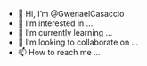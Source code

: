 - 👋 Hi, I’m @GwenaelCasaccio
- 👀 I’m interested in ...
- 🌱 I’m currently learning ...
- 💞️ I’m looking to collaborate on ...
- 📫 How to reach me ...

<!---
GwenaelCasaccio/GwenaelCasaccio is a ✨ special ✨ repository because its `README.md` (this file) appears on your GitHub profile.
You can click the Preview link to take a look at your changes.
--->
